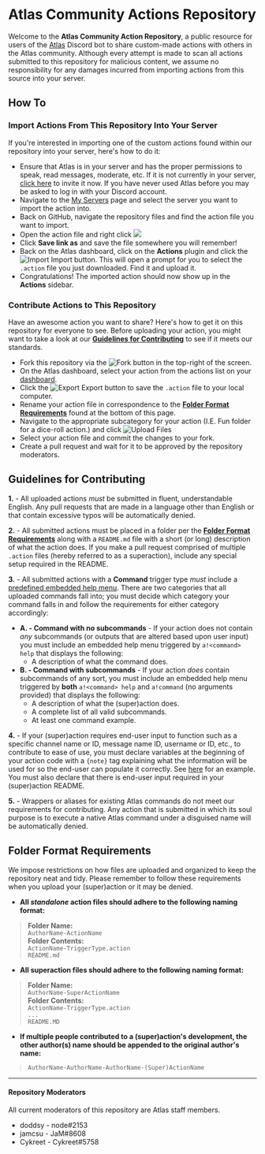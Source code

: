 # Atlas Community Actions Repository
Welcome to the **Atlas Community Action Repository**, a public resource for users of the [Atlas](https://atlasbot.xyz) Discord bot to share custom-made actions with others in the Atlas community. Although every attempt is made to scan all actions submitted to this repository for malicious content, we assume no responsibility for any damages incurred from importing actions from this source into your server.

## How To
### Import Actions From This Repository Into Your Server
If you're interested in importing one of the custom actions found within our repository into your server, here's how to do it:
* Ensure that Atlas is in your server and has the proper permissions to speak, read messages, moderate, etc. If it is not currently in your server, [click here](https://atlasbot.xyz/get) to invite it now. If you have never used Atlas before you may be asked to log in with your Discord account.
* Navigate to the [My Servers](https://atlasbot.xyz/@me/guilds) page and select the server you want to import the action into.
* Back on GitHub, navigate the repository files and find the action file you want to import.
* Open the action file and right click [![](https://i.imgur.com/98icse9.png)](https://www.youtube.com/watch?v=q5Dj5G1kaqI "It's Raw!")
* Click **Save link as** and save the file somewhere you will remember!
* Back on the Atlas dashboard, click on the **Actions** plugin and click the ![Import](https://i.imgur.com/cX5eSQ3.png) Import button. This will open a prompt for you to select the `.action` file you just downloaded. Find it and upload it.
* Congratulations! The imported action should now show up in the **Actions** sidebar.

### Contribute Actions to This Repository
Have an awesome action you want to share? Here's how to get it on this repository for everyone to see. Before uploading your action, you might want to take a look at our **[Guidelines for Contributing](https://github.com/doddsy/atlas-custom-actions#guidelines-for-contributing)** to see if it meets our standards.
* Fork this repository via the ![Fork](https://i.imgur.com/oazJQxh.png) button in the top-right of the screen.
* On the Atlas dashboard, select your action from the actions list on your [dashboard](https://atlasbot.xyz/).
* Click the ![Export](https://i.imgur.com/dvXMSce.png) Export button to save the `.action` file to your local computer.
* Rename your action file in correspondence to the **[Folder Format Requirements](https://github.com/doddsy/atlas-custom-actions#folder-format-requirements)** found at the bottom of this page.
* Navigate to the appropriate subcategory for your action (I.E. Fun folder for a dice-roll action.) and click ![Upload Files](https://i.imgur.com/PmO960X.png)
* Select your action file and commit the changes to your fork.
* Create a pull request and wait for it to be approved by the repository moderators.

## Guidelines for Contributing
**1.** - All uploaded actions  _must_  be submitted in fluent, understandable English. Any pull requests that are made in a language other than English or that contain excessive typos will be automatically denied.

**2.** - All submitted actions must be placed in a folder per the **[Folder Format Requirements](https://github.com/doddsy/atlas-custom-actions#folder-format-requirements)** along with a `README.md` file with a short (or long) description of what the action does. If you make a pull request comprised of multiple `.action` files (hereby referred to as a superaction), include any special setup required in the README.

**3.** - All submitted actions with a **Command** trigger type *must* include a [predefined embedded help menu](https://pastebin.com/raw/HiV8ZszK). There are two categories that all uploaded commands fall into; you must decide which category your command falls in and follow the requirements for either category accordingly:
*  **A. - Command with no subcommands** - If your action does not contain *any* subcommands (or outputs that are altered based upon user input) you must include an embedded help menu triggered by `a!<command> help` that displays the following:
	* A description of what the command does.
* **B. - Command with subcommands** - If your action *does* contain subcommands of any sort, you must include an embedded help menu triggered by **both** `a!<command> help` and `a!command` (no arguments provided) that displays the following:
	* A description of what the (super)action does.
	* A complete list of all valid subcommands.
	* At least one command example.

**4.** - If your (super)action requires end-user input to function such as a specific channel name or ID, message name ID, username or ID, etc., to contribute to ease of use, you must declare variables at the beginning of your action code with a `{note}` tag explaining what the information will be used for so the end-user can populate it correctly. See [here](https://i.imgur.com/dVldQxo.png) for an example. You must also declare that there is end-user input required in your (super)action README.

**5.** - Wrappers or aliases for existing Atlas commands do not meet our requirements for contributing. Any action that is submitted in which its soul purpose is to execute a native Atlas command under a disguised name will be automatically denied.

## Folder Format Requirements
We impose restrictions on how files are uploaded and organized to keep the repository neat and tidy. Please remember to follow these requirements when you upload your (super)action or it may be denied.
* **All _standalone_ action files should adhere to the following naming format:**
>**Folder Name:**    
>`AuthorName-ActionName`    
>**Folder Contents:**    
>`ActionName-TriggerType.action`    
>`README.md`    
* **All superaction files should adhere to the following naming format:**
>**Folder Name:**    
>`AuthorName-SuperActionName`    
>**Folder Contents:**    
>`ActionName-TriggerType.action`    
>`...`    
>`README.MD`    
* **If multiple people contributed to a (super)action's development, the other author(s) name should be appended to the original author's name:**
>`AuthorName-AuthorName-AuthorName-(Super)ActionName`
-----
#### Repository Moderators
All current moderators of this repository are Atlas staff members.
* doddsy - node#2153
* jamcsu - JaM#8608
* Cykreet - Cykreet#5758
